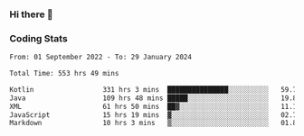 ### Hi there 👋

<!--
**Girrafeec/girrafeec** is a ✨ _special_ ✨ repository because its `README.md` (this file) appears on your GitHub profile.

Here are some ideas to get you started:

- 🔭 I’m currently working on ...
- 🌱 I’m currently learning ...
- 👯 I’m looking to collaborate on ...
- 🤔 I’m looking for help with ...
- 💬 Ask me about ...
- 📫 How to reach me: ...
- 😄 Pronouns: ...
- ⚡ Fun fact: ...
-->

### Coding Stats
<!--START_SECTION:waka-->

```txt
From: 01 September 2022 - To: 29 January 2024

Total Time: 553 hrs 49 mins

Kotlin                 331 hrs 3 mins  ███████████████░░░░░░░░░░   59.78 %
Java                   109 hrs 48 mins █████░░░░░░░░░░░░░░░░░░░░   19.83 %
XML                    61 hrs 50 mins  ██▓░░░░░░░░░░░░░░░░░░░░░░   11.17 %
JavaScript             15 hrs 19 mins  ▓░░░░░░░░░░░░░░░░░░░░░░░░   02.77 %
Markdown               10 hrs 3 mins   ▒░░░░░░░░░░░░░░░░░░░░░░░░   01.82 %
```

<!--END_SECTION:waka-->
